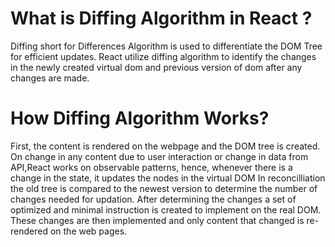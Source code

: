 # What is Diffing Algorithm in React ?
Diffing short for Differences Algorithm is used to differentiate the DOM Tree for efficient updates. React utilize diffing algorithm to identify the changes in the newly created virtual dom and previous version of dom after any changes are made.

# How Diffing Algorithm Works?
First, the content is rendered on the webpage and the DOM tree is created.
On change in any content due to user interaction or change in data from API,React works on observable patterns, hence, whenever there is a change in the state, it updates the nodes in the virtual DOM
In reconcilliation the old tree is compared to the newest version to determine the number of changes needed for updation.
After determining the changes a set of optimized and minimal instruction is created to implement on the real DOM.
These changes are then implemented and only content that changed is re-rendered on the web pages.